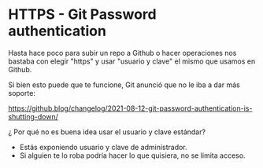 # HTTPS - Git Password authentication

Hasta hace poco para subir un repo a Github o hacer operaciones
nos bastaba con elegir "https" y usar "usuario y clave" el mismo
que usamos en Github.

Si bien esto puede que te funcione, Git anunció que no le iba a dar
más soporte:

https://github.blog/changelog/2021-08-12-git-password-authentication-is-shutting-down/

¿ Por qué no es buena idea usar el usuario y clave estándar?

- Estás exponiendo usuario y clave de administrador.
- Si alguien te lo roba podría hacer lo que quisiera, no se limita acceso.
